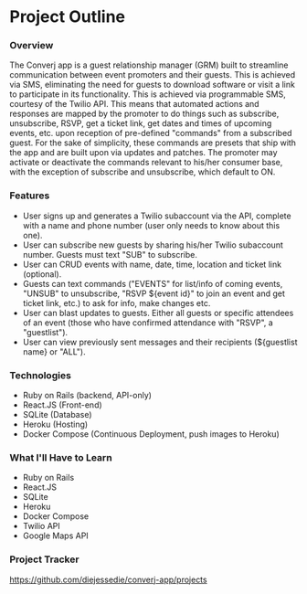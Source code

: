 # Project Outline
### Overview
The Converj app is a guest relationship manager (GRM) built to streamline communication between event promoters and their guests. This is achieved via SMS, eliminating the need for guests to download software or visit a link to participate in its functionality. This is achieved via programmable SMS, courtesy of the Twilio API. This means that automated actions and responses are mapped by the promoter to do things such as subscribe, unsubscribe, RSVP, get a ticket link, get dates and times of upcoming events, etc. upon reception of pre-defined "commands" from a subscribed guest. For the sake of simplicity, these commands are presets that ship with the app and are built upon via updates and patches. The promoter may activate or deactivate the commands relevant to his/her consumer base, with the exception of subscribe and unsubscribe, which default to ON.
### Features
* User signs up and generates a Twilio subaccount via the API, complete with a name and phone number (user only needs to know about this one).
* User can subscribe new guests by sharing his/her Twilio subaccount number. Guests must text "SUB" to subscribe.
* User can CRUD events with name, date, time, location and ticket link (optional).
* Guests can text commands ("EVENTS" for list/info of coming events, "UNSUB" to unsubscribe, "RSVP ${event id}" to join an event and get ticket link, etc.) to ask for info, make changes etc.
* User can blast updates to guests. Either all guests or specific attendees of an event (those who have confirmed attendance with "RSVP", a "guestlist").
* User can view previously sent messages and their recipients (${guestlist name} or "ALL").

### Technologies
* Ruby on Rails (backend, API-only)
* React.JS (Front-end)
* SQLite (Database)
* Heroku (Hosting)
* Docker Compose (Continuous Deployment, push images to Heroku)

### What I'll Have to Learn
* Ruby on Rails
* React.JS
* SQLite
* Heroku
* Docker Compose
* Twilio API
* Google Maps API

### Project Tracker
https://github.com/diejessedie/converj-app/projects
